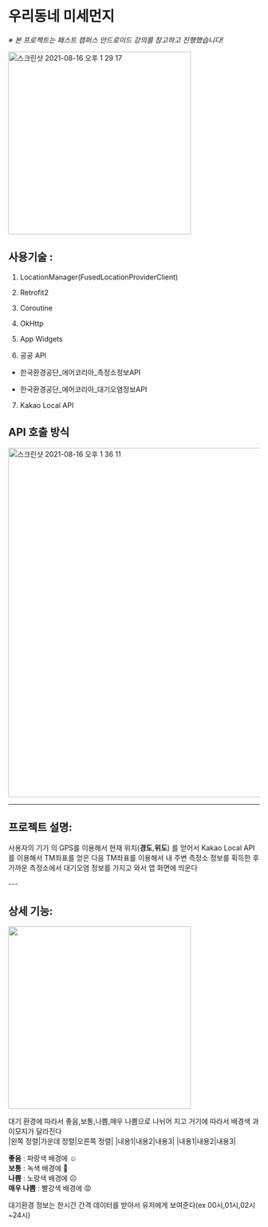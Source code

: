 
# 우리동네 미세먼지
*※ 본 프로젝트는 패스트 캠퍼스 안드로이드 강의를 참고하고 진행했습니다!*

<img width="366"  alt="스크린샷 2021-08-16 오후 1 29 17" src="https://user-images.githubusercontent.com/59818827/129527170-e194ce7e-ab4c-4008-8a66-a9ac70992064.png">

 
## 사용기술 : 
 
1. LocationManager(FusedLocationProviderClient)
 
2. Retrofit2
 
3. Coroutine 

4. OkHttp
 
5. App Widgets
 
6. 공공 API
 
+ 한국환경공단_에어코리아_측정소정보API

+ 한국환경공단_에어코리아_대기오염정보API

7. Kakao Local API
 
 
## API 호출 방식
 
 
 <img width="700" alt="스크린샷 2021-08-16 오후 1 36 11" src="https://user-images.githubusercontent.com/59818827/129514312-7181dd90-4ea8-4acc-991a-7e67745bec1c.png">

---

 
## 프로젝트 설명:
 
사용자의 기기 의 GPS를 이용해서 현재 위치(**경도**,**위도**) 를 얻어서 Kakao Local API를 이용해서 TM좌표를 얻은 다음 
TM좌표를 이용해서 내 주변 측정소 정보를 획득한 후 가까운 측정소에서 대기오염 정보를 가지고 와서 앱 화면에 띄운다

 
 ---<br>
 ## 상세 기능:
 
 
<img src="https://user-images.githubusercontent.com/59818827/197322896-16537e46-6f6f-46be-bc67-349f89dfb279.jpg" width="366">

대기 환경에 따라서 좋음,보통,나쁨,매우 나쁨으로 나뉘어 지고 거기에 따라서 배경색 과 이모지가 달라진다<br>
|왼쪽 정렬|가운데 정렬|오른쪽 정렬| 
|내용1|내용2|내용3| 
|내용1|내용2|내용3| 

**좋음** : 파랑색 배경에 ☺ <br>
**보통** : 녹색 배경에 🙂 <br>
**나쁨** : 노랑색 배경에 ☹ <br>
**매우 나쁨** : 빨강색 배경에 😡<br>

대기환경 정보는 한시간 간격 데이터를 받아서 유저에게 보여준다(ex 00시,01시,02시~24시)
